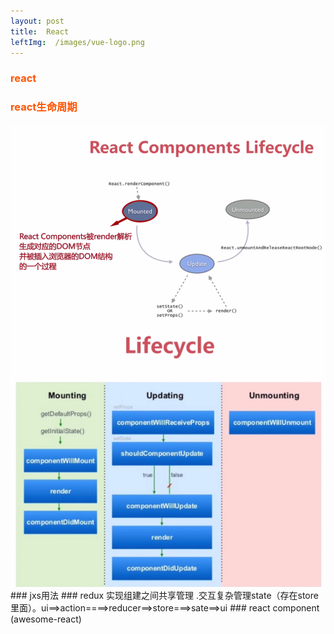 ```yaml
---
layout: post
title:  React
leftImg:  /images/vue-logo.png
---
```


<style>
    img{
        max-width: 100%;
    }
     h3{
        color: #ff5400;
    }
    ::selection { background: #e2eae2; }
    ::-moz-selection { background: #e2eae2; }
    ::-webkit-selection { background: #e2eae2; }
</style>

### react
### react生命周期
<img src="/images/react.png" alt="">
<img src="/images/react2.png" alt="">
### jxs用法
### redux
实现组建之间共享管理 .交互复杂管理state（存在store里面）。ui==>action====>reducer==>store===>sate==>ui
### react component (awesome-react)
